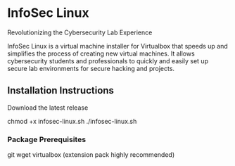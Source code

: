 # InfoSec Linux

Revolutionizing the Cybersecurity Lab Experience

InfoSec Linux is a virtual machine installer for Virtualbox that speeds up and simplifies the process of creating new virtual machines. It allows cybersecurity students and professionals to quickly and easily set up secure lab environments for secure hacking and projects.


## Installation Instructions
Download the latest release

chmod +x infosec-linux.sh
./infosec-linux.sh

### Package Prerequisites
git
wget
virtualbox (extension pack highly recommended)
